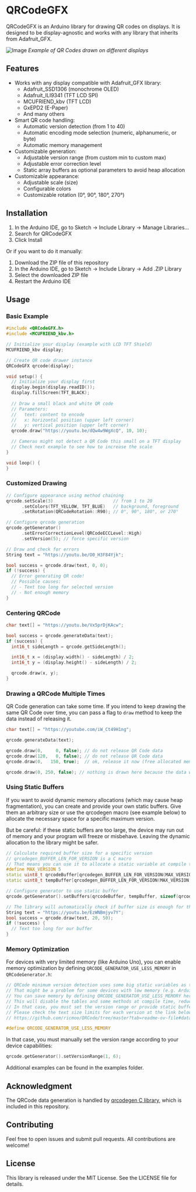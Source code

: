 # QRCodeGFX

QRCodeGFX is an Arduino library for drawing QR codes on displays. It is designed to be display-agnostic and works with any library that inherits from Adafruit_GFX.

![Image](https://github.com/user-attachments/assets/caadc842-7797-44c6-9f1d-c2ca64a4cd60)
*Example of QR Codes drawn on different displays*

## Features
- Works with any display compatible with Adafruit_GFX library:
  - Adafruit_SSD1306 (monochrome OLED)
  - Adafruit_ILI9341 (TFT LCD SPI)
  - MCUFRIEND_kbv (TFT LCD)
  - GxEPD2 (E-Paper)
  - And many others
- Smart QR code handling:
  - Automatic version detection (from 1 to 40)
  - Automatic encoding mode selection (numeric, alphanumeric, or byte)
  - Automatic memory management
- Customizable generation:
  - Adjustable version range (from custom min to custom max)
  - Adjustable error correction level
  - Static array buffers as optional parameters to avoid heap allocation
- Customizable appearance:
  - Adjustable scale (size)
  - Configurable colors
  - Customizable rotation (0°, 90°, 180°, 270°)

## Installation

1. In the Arduino IDE, go to Sketch -> Include Library -> Manage Libraries...
2. Search for QRCodeGFX
3. Click Install

Or if you want to do it manually:

1. Download the ZIP file of this repository
2. In the Arduino IDE, go to Sketch -> Include Library -> Add .ZIP Library
3. Select the downloaded ZIP file
4. Restart the Arduino IDE

## Usage

### Basic Example
```cpp
#include <QRCodeGFX.h>
#include <MCUFRIEND_kbv.h>

// Initialize your display (example with LCD TFT Shield)
MCUFRIEND_kbv display;

// Create QR code drawer instance
QRCodeGFX qrcode(display);

void setup() {
  // Initialize your display first
  display.begin(display.readID());
  display.fillScreen(TFT_BLACK);
  
  // Draw a small black and white QR code
  // Parameters:
  //   text: content to encode
  //   x: horizontal position (upper left corner)
  //   y: vertical position (upper left corner)
  qrcode.draw("https://youtu.be/dQw4w9WgXcQ", 10, 10);

  // Cameras might not detect a QR Code this small on a TFT display
  // Check next example to see how to increase the scale
}

void loop() {
}
```

### Customized Drawing
```cpp
// Configure appearance using method chaining
qrcode.setScale(3)                       // from 1 to 20
      .setColors(TFT_YELLOW, TFT_BLUE)   // background, foreground
      .setRotation(QRCodeRotation::R90); // 0°, 90°, 180°, or 270°

// Configure qrcode generation
qrcode.getGenerator()
      .setErrorCorrectionLevel(QRCodeECCLevel::High)
      .setVersion(5); // force specific version

// Draw and check for errors
String text = "https://youtu.be/O0_H3F84Yjk";

bool success = qrcode.draw(text, 0, 0);
if (!success) {
  // Error generating QR code!
  // Possible causes:
  // - Text too long for selected version
  // - Not enough memory
}
```

### Centering QRCode

```cpp
char text[] = "https://youtu.be/Vx5prDjKAcw";

bool success = qrcode.generateData(text);
if (success) {
  int16_t sideLength = qrcode.getSideLength();

  int16_t x = (display.width() - sideLength) / 2;
  int16_t y = (display.height() - sideLength) / 2;

  qrcode.draw(x, y);
}
```

### Drawing a QRCode Multiple Times

QR Code generation can take some time. If you intend to keep drawing the same QR Code over time, you can pass a flag to `draw` method to keep the data instead of releasing it.

```cpp
char text[] = "https://youtube.com/iW_Ct49H1ng";

qrcode.generateData(text);

qrcode.draw(0,     0, false); // do not release QR Code data
qrcode.draw(120,   0, false); // do not release QR Code data
qrcode.draw(0,   150, true);  // ok, release it now (free allocated memory)

qrcode.draw(0, 250, false); // nothing is drawn here because the data was released
```

### Using Static Buffers

If you want to avoid dynamic memory allocations (which may cause heap fragmentation), you can create and provide your own static buffers. Give them an arbitrary size or use the qrcodegen macro (see example below) to allocate the necessary space for a specific maximum version.

But be careful: if these static buffers are too large, the device may run out of memory and your program will freeze or misbehave. Leaving the dynamic allocation to the library might be safer.

```cpp
// Calculate required buffer size for a specific version
// qrcodegen_BUFFER_LEN_FOR_VERSION is a C macro
// That means you can use it to allocate a static variable at compile time
#define MAX_VERSION 5
static uint8_t qrcodeBuffer[qrcodegen_BUFFER_LEN_FOR_VERSION(MAX_VERSION)];
static uint8_t tempBuffer[qrcodegen_BUFFER_LEN_FOR_VERSION(MAX_VERSION)];

// Configure generator to use static buffer
qrcode.getGenerator().setBuffers(qrcodeBuffer, tempBuffer, sizeof(qrcodeBuffer));

// The library will automatically check if buffer size is enough for the text
String text = "https://youtu.be/EzWNBmjyv7Y";
bool success = qrcode.draw(text, 20, 50);
if (!success) {
  // Text too long for our buffer
}
```

### Memory Optimization
For devices with very limited memory (like Arduino Uno), you can enable memory optimization by defining `QRCODE_GENERATOR_USE_LESS_MEMORY` in `QRCodeGenerator.h`:

```cpp
// QRCode minimum version detection uses some big static variables as tables
// That might be a problem for some devices with low memory (e.g. Arduino Uno)
// You can save memory by defining QRCODE_GENERATOR_USE_LESS_MEMORY here (uncomment the line below)
// This will disable the tables and some methods at compile time, reducing memory usage
// In that case, you must set the version range or provide static buffers
// Please check the text size limits for each version at the link below
// https://github.com/ricmoo/QRCode/tree/master?tab=readme-ov-file#data-capacities

#define QRCODE_GENERATOR_USE_LESS_MEMORY
```

In that case, you must manually set the version range according to your device capabilities:

```cpp
qrcode.getGenerator().setVersionRange(1, 6);
```

Additional examples can be found in the examples folder.

## Acknowledgment

The QRCode data generation is handled by [qrcodegen C library](https://github.com/nayuki/QR-Code-generator/tree/master/c), which is included in this repository.

## Contributing

Feel free to open issues and submit pull requests. All contributions are welcome!

## License

This library is released under the MIT License. See the LICENSE file for details.